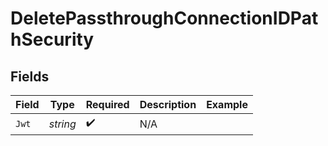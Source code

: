 # DeletePassthroughConnectionIDPathSecurity


## Fields

| Field              | Type               | Required           | Description        | Example            |
| ------------------ | ------------------ | ------------------ | ------------------ | ------------------ |
| `Jwt`              | *string*           | :heavy_check_mark: | N/A                |                    |